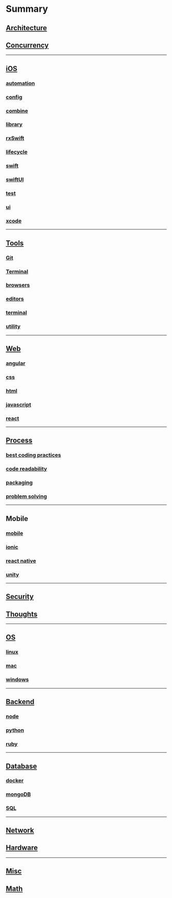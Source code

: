 # Summary

## [Architecture](architecture/ReadMe_architecture.md)

## [Concurrency](ios/concurrency/README_concurrency.md)

----------------------------------------------------

## [iOS](ios/README_iOS.md)

### [automation](ios/automation/README_automation.md)

### [config](ios/config/README_config)

### [combine](ios/combine/README_combine.md)

### [library](ios/library/README_library.md)

### [rxSwift](ios/rxSwift/README_rxSwift.md)

### [lifecycle](ios/lifecycle/README_lifecycle.md)

### [swift](ios/swift/README_swift.md)

### [swiftUI](README_swiftUI.md)

### [test](ios/test/README_test.md)

### [ui](ios/ui/README_ui.md)

### [xcode](ios/xcode/README_xcode.md)

----------------------------------------------------

## [Tools](README_tools.md)

### [Git](git/README_git.md)

### [Terminal](tools/terminal/README_terminal.md)

### [browsers](tools/browsers/README_browsers)

### [editors](tools/editors/README_editors)

### [terminal](tools/terminal/README_terminal)

### [utility](tools/utility/README_utility)

----------------------------------------------------

## [Web](frontend/README_frontend.md)

### [angular](frontend/angular/README_angular)

### [css](frontend/css/README_css)

### [html](frontend/html/README_html)

### [javascript](frontend/javascript/README_javascript)

### [react](frontend/react/README_react)

----------------------------------------------------

## [Process](process/README_process)

### [best coding practices](process/best_coding_practices)

### [code readability](process/code_readability.md)

### [packaging](process/packaging.md)

### [problem solving](process/problem_solving.md)

----------------------------------------------------

## Mobile

### [mobile](mobile/README_mobile)

### [ionic](mobile/ionic/README_ionic)

### [react native](mobile/react_native/README_react_native)

### [unity](mobile/unity/README_unity)

----------------------------------------------------

## [Security](security/README_security.md)

## [Thoughts](thoughts/ReadME_thoughts.md)

----------------------------------------------------

## [OS](README_os.md)

### [linux](os/linux/README_linux)

### [mac](os/mac/README_mac)

### [windows](os/windows/README_windows)

----------------------------------------------------

## [Backend](backend/README_backend)

### [node](backend/node/README_node)

### [python](backend/python/README_python)

### [ruby](backend/ruby/README_ruby)

----------------------------------------------------

## [Database](database/README_database)

### [docker](database/docker/README_docker)

### [mongoDB](database/mongoDB/README_mongoDB)

### [SQL](database/sql/README_sql)

----------------------------------------------------

## [Network](network/README_network)

## [Hardware](hardware/README_hardware.md)

----------------------------------------------------

## [Misc](misc/README_misc)

## [Math](README_math.md)
